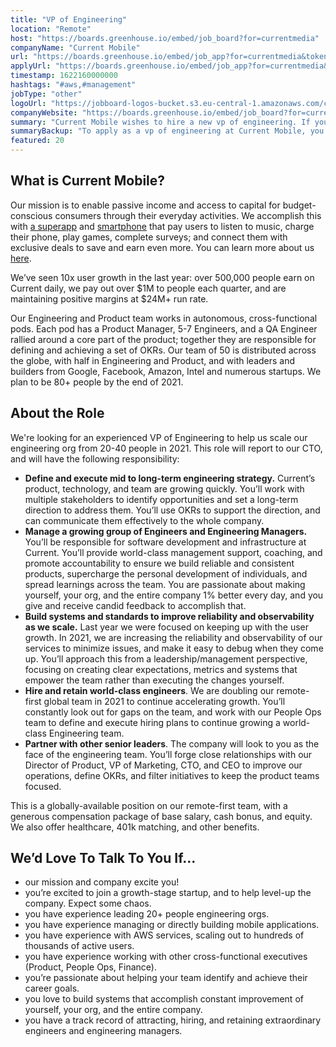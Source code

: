 ```yaml
---
title: "VP of Engineering"
location: "Remote"
host: "https://boards.greenhouse.io/embed/job_board?for=currentmedia"
companyName: "Current Mobile"
url: "https://boards.greenhouse.io/embed/job_app?for=currentmedia&token=5252312002"
applyUrl: "https://boards.greenhouse.io/embed/job_app?for=currentmedia&token=5252312002#app"
timestamp: 1622160000000
hashtags: "#aws,#management"
jobType: "other"
logoUrl: "https://jobboard-logos-bucket.s3.eu-central-1.amazonaws.com/current-mobile"
companyWebsite: "https://boards.greenhouse.io/embed/job_board?for=currentmedia"
summary: "Current Mobile wishes to hire a new vp of engineering. If you have you have experience managing or directly building mobile applications, consider applying."
summaryBackup: "To apply as a vp of engineering at Current Mobile, you preferably need to have some knowledge of: #aws, #management, #marketing."
featured: 20
---
```


## What is Current Mobile?

Our mission is to enable passive income and access to capital for budget-conscious consumers through their everyday activities. We accomplish this with [a superapp](https://play.google.com/store/apps/details?id=us.current.android) and [smartphone](https://modephone.com/) that pay users to listen to music, charge their phone, play games, complete surveys; and connect them with exclusive deals to save and earn even more. You can learn more about us [here](https://currentmobile.us).

We’ve seen 10x user growth in the last year: over 500,000 people earn on Current daily, we pay out over $1M to people each quarter, and are maintaining positive margins at $24M+ run rate.

Our Engineering and Product team works in autonomous, cross-functional pods. Each pod has a Product Manager, 5-7 Engineers, and a QA Engineer rallied around a core part of the product; together they are responsible for defining and achieving a set of OKRs. Our team of 50 is distributed across the globe, with half in Engineering and Product, and with leaders and builders from Google, Facebook, Amazon, Intel and numerous startups. We plan to be 80+ people by the end of 2021.

## About the Role

We're looking for an experienced VP of Engineering to help us scale our engineering org from 20-40 people in 2021. This role will report to our CTO, and will have the following responsibility:

*   **Define and execute mid to long-term engineering strategy.** Current’s product, technology, and team are growing quickly. You’ll work with multiple stakeholders to identify opportunities and set a long-term direction to address them. You’ll use OKRs to support the direction, and can communicate them effectively to the whole company.
*   **Manage a growing group of Engineers and Engineering Managers.** You’ll be responsible for software development and infrastructure at Current. You’ll provide world-class management support, coaching, and promote accountability to ensure we build reliable and consistent products, supercharge the personal development of individuals, and spread learnings across the team. You are passionate about making yourself, your org, and the entire company 1% better every day, and you give and receive candid feedback to accomplish that.
*   **Build systems and standards to improve reliability and observability as we scale.** Last year we were focused on keeping up with the user growth. In 2021, we are increasing the reliability and observability of our services to minimize issues, and make it easy to debug when they come up. You’ll approach this from a leadership/management perspective, focusing on creating clear expectations, metrics and systems that empower the team rather than executing the changes yourself.
*   **Hire and retain world-class engineers**. We are doubling our remote-first global team in 2021 to continue accelerating growth. You’ll constantly look out for gaps on the team, and work with our People Ops team to define and execute hiring plans to continue growing a world-class Engineering team.
*   **Partner with other senior leaders**. The company will look to you as the face of the engineering team. You’ll forge close relationships with our Director of Product, VP of Marketing, CTO, and CEO to improve our operations, define OKRs, and filter initiatives to keep the product teams focused.

This is a globally-available position on our remote-first team, with a generous compensation package of base salary, cash bonus, and equity. We also offer healthcare, 401k matching, and other benefits.

## We’d Love To Talk To You If...

*   our mission and company excite you!
*   you’re excited to join a growth-stage startup, and to help level-up the company. Expect some chaos.
*   you have experience leading 20+ people engineering orgs.
*   you have experience managing or directly building mobile applications.
*   you have experience with AWS services, scaling out to hundreds of thousands of active users.
*   you have experience working with other cross-functional executives (Product, People Ops, Finance).
*   you’re passionate about helping your team identify and achieve their career goals.
*   you love to build systems that accomplish constant improvement of yourself, your org, and the entire company.
*   you have a track record of attracting, hiring, and retaining extraordinary engineers and engineering managers.
